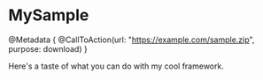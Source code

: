 # MySample

@Metadata {
    @CallToAction(url: "https://example.com/sample.zip", purpose: download)
}

Here's a taste of what you can do with my cool framework.

<!-- Copyright (c) 2022 Apple Inc and the Swift Project authors. All Rights Reserved. -->
